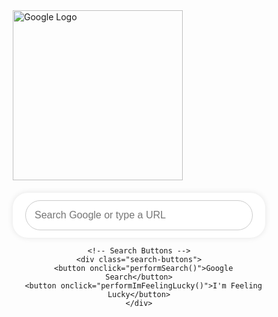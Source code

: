 
<!DOCTYPE html>
<html lang="en">
<head>
  <meta charset="UTF-8">
  <meta name="viewport" content="width=device-width, initial-scale=1.0">
  <title>Google Search Bar</title>
  <style>
    /* General Reset */
    * {
      margin: 0;
      padding: 0;
      box-sizing: border-box;
    }

    /* Body Styling */
    body {
      font-family: Arial, sans-serif;
      background-color: #f2f2f2;
      display: flex;
      justify-content: center;
      align-items: center;
      height: 100vh;
      flex-direction: column;
    }

    /* Google Logo Styling */
    .google-logo img {
      width: 272px; /* Google logo size */
      margin-bottom: 20px;
    }

    /* Search Box Container */
    .google-search-container {
      text-align: center;
    }

    /* Search Box Styling */
    .search-box {
      width: 100%;
      max-width: 584px;
      background-color: white;
      border-radius: 24px;
      padding: 12px 20px;
      box-shadow: 0px 0px 10px rgba(0, 0, 0, 0.1);
      display: flex;
      justify-content: center;
      align-items: center;
    }

    /* Input Field Styling */
    .search-box input {
      width: 100%;
      padding: 14px;
      font-size: 16px;
      border: 1px solid #ccc;
      border-radius: 24px;
      outline: none;
      max-width: 500px;
    }

    /* Input Focus State */
    .search-box input:focus {
      border-color: #4285f4;
    }

    /* Search Buttons Container */
    .search-buttons {
      margin-top: 20px;
    }

    /* Button Styling */
    .search-buttons button {
      background-color: #f8f8f8;
      border: 1px solid #f8f8f8;
      padding: 10px 24px;
      font-size: 14px;
      border-radius: 4px;
      cursor: pointer;
      margin: 0 6px;
      transition: all 0.2s;
    }

    .search-buttons button:hover {
      background-color: #f1f1f1;
    }

    /* Button Focused Styling */
    .search-buttons button:focus {
      outline: none;
      box-shadow: 0px 0px 5px rgba(66, 133, 244, 0.6);
    }
  </style>
</head>
<body>

  <!-- Google Logo -->
  <div class="google-logo">
    <img src="https://www.google.com/images/branding/googlelogo/1x/googlelogo-color-272x92.png" alt="Google Logo">
  </div>

  <!-- Google Search Bar Interface -->
  <div class="google-search-container">
    <div class="search-box">
      <input type="text" id="searchInput" placeholder="Search Google or type a URL">
    </div>

    <!-- Search Buttons -->
    <div class="search-buttons">
      <button onclick="performSearch()">Google Search</button>
      <button onclick="performImFeelingLucky()">I'm Feeling Lucky</button>
    </div>
  </div>

  <script>
    // Perform the Google Search
    function performSearch() {
      const searchQuery = document.getElementById("searchInput").value;
      if (searchQuery.trim() !== "") {
        // Redirect to Google search results
        window.location.href = `https://www.google.com/search?q=${encodeURIComponent(searchQuery)}`;
      } else {
        alert("Please enter a search term.");
      }
    }

    // "I'm Feeling Lucky" Button
    function performImFeelingLucky() {
      const searchQuery = document.getElementById("searchInput").value;
      if (searchQuery.trim() !== "") {
        // Redirect to Google's "I'm Feeling Lucky" feature
        window.location.href = `https://www.google.com/search?btnI=I&aqs=chrome..69i57j0i22i30l9.1890j0j7&pglt=43&q=${encodeURIComponent(searchQuery)}`;
      } else {
        alert("Please enter a search term.");
      }
    }

    // Trigger search when "Enter" key is pressed
    document.getElementById("searchInput").addEventListener("keypress", function(event) {
      if (event.key === "Enter") {
        performSearch();
      }
    });
  </script>

</body>
</html>
